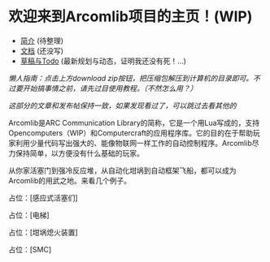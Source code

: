 # 欢迎来到Arcomlib项目的主页！(WIP)

- [简介](description.html) (待整理)
- [文档](docs.html) (还没写)
- [草稿与Todo](Todo.html) (最新规划与动态，证明我还没有死！...)


*懒人指南：点击上方download zip按钮，把压缩包解压到计算机的目录即可。不过要开始搞事情之前，请先过目使用教程。（不然怎么用？）*

*这部分的文章和发布帖保持一致，如果发现看过了，可以跳过去看其他的*

Arcomlib是ARC Communication Library的简称，它是一个用Lua写成的，支持Opencomputers（WIP）和Computercraft的应用程序库。它的目的在于帮助玩家利用少量代码写出强大的、能像物联网一样工作的自动控制程序。Arcomlib尽力保持简单，以方便没有什么基础的玩家。

从你家活塞门到强冷反应堆，从自动化坩埚到自动框架飞船，都可以成为Arcomlib的用武之地。来看几个例子。

占位：[感应式活塞们]

占位：[电梯]

占位：[坩埚熄火装置]

占位：[SMC]